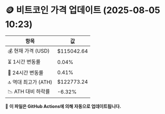 # 🪙 비트코인 가격 업데이트 (2025-08-05 10:23)

| 항목                | 값 |
|--------------------|----------------|
| 💰 현재 가격 (USD) | $115042.64 |
| ⏳ 1시간 변동률    | 0.04% |
| 📆 24시간 변동률   | 0.41% |
| 🔝 역대 최고가 (ATH) | $122773.24 |
| 📉 ATH 대비 하락률 | -6.32% |

🔄 **이 파일은 GitHub Actions에 의해 자동으로 업데이트됩니다.**
